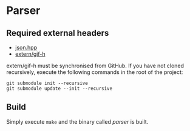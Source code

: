 # Parser

## Required external headers

- [json.hpp](https://json.nlohmann.me/home/releases/)
- [extern/gif-h](https://github.com/charlietangora/gif-h)

extern/gif-h must be synchronised from GitHub. If you have not cloned recursively, execute the following commands in the root of the project:

```
git submodule init --recursive
git submodule update --init --recursive
```


## Build

Simply execute `make` and the binary called *parser* is built.